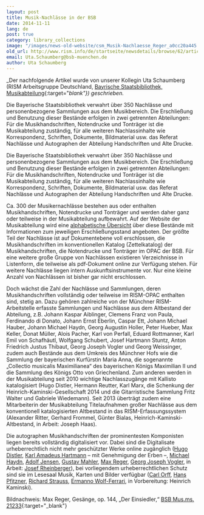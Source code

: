 ```yaml
---
layout: post
title: Musik-Nachlässe in der BSB
date: 2014-11-11
lang: de
post: true
category: library_collections
image: "/images/news-old-website/csm_Musik-Nachlaesse_Reger_a0cc20a445.jpg"
old_url: http://www.rism.info/de/startseite/newsdetails/browse/62/article/64/music-archival-collections-at-the-bavarian-state-library.html
email: Uta.Schaumberg@bsb-muenchen.de
author: Uta Schaumberg
---
```


_Der nachfolgende Artikel wurde von unserer Kollegin Uta Schaumberg (RISM Arbeitsgruppe Deutschland, [Bayrische Staatsbibliothek, Musikabteilung](https://www.bsb-muenchen.de/sammlungen/musik/){:target="_blank"}) geschrieben._

Die Bayerische Staatsbibliothek verwahrt über 350 Nachlässe und personenbezogene Sammlungen aus dem Musikbereich. Die Erschließung und Benutzung dieser Bestände erfolgen in zwei getrennten Abteilungen: Für die Musikhandschriften, Notendrucke und Tonträger ist die Musikabteilung zuständig, für alle weiteren Nachlassinhalte wie Korrespondenz, Schriften, Dokumente, Bildmaterial usw. das Referat Nachlässe und Autographen der Abteilung Handschriften und Alte Drucke.

Die Bayerische Staatsbibliothek verwahrt über 350 Nachlässe und personenbezogene Sammlungen aus dem Musikbereich. Die Erschließung und Benutzung dieser Bestände erfolgen in zwei getrennten Abteilungen: Für die Musikhandschriften, Notendrucke und Tonträger ist die Musikabteilung zuständig, für alle weiteren Nachlassinhalte wie Korrespondenz, Schriften, Dokumente, Bildmaterial usw. das Referat Nachlässe und Autographen der Abteilung Handschriften und Alte Drucke.

Ca. 300 der Musikernachlässe bestehen aus oder enthalten Musikhandschriften, Notendrucke und Tonträger und werden daher ganz oder teilweise in der Musikabteilung aufbewahrt. Auf der Website der Musikabteilung wird eine [alphabetische Übersicht](https://www.bsb-muenchen.de/fileadmin/pdf/musik/nachlassgesamtverzeichnis_m_20210630.pdf) über diese Bestände mit Informationen zum jeweiligen Erschließungsstand angeboten. Der größte Teil der Nachlässe ist auf Dokumentebene voll erschlossen, die Musikhandschriften im konventionellen Katalog (Zettelkatalog) der Musikhandschriften, die Notendrucke und Tonträger im OPAC der BSB. Für eine weitere große Gruppe von Nachlässen existieren Verzeichnisse in Listenform, die teilweise als pdf-Dokument online zur Verfügung stehen. Für weitere Nachlässe liegen intern Auskunftsinstrumente vor. Nur eine kleine Anzahl von Nachlässen ist bisher gar nicht erschlossen.

Doch wächst die Zahl der Nachlässe und Sammlungen, deren Musikhandschriften vollständig oder teilweise im RISM-OPAC enthalten sind, stetig an. Dazu gehören zahlreiche von der Münchner RISM-Arbeitstelle erfasste Sammlungen und Nachlässe aus dem Altbestand der Abteilung, z.B. Johann Kaspar Aiblinger, Clemens Franz von Paula, Ferdinando di Donato, Johann Ernst Eberlin, Caspar Ett, Johann Michael Hauber, Johann Michael Haydn, Georg Augustin Holler, Peter Hueber, Max Keller, Donat Müller, Alois Pacher, Karl von Perfall, Eduard Rottmanner, Karl Emil von Schafhäutl, Wolfgang Schubert, Josef Hartmann Stuntz, Anton Friedrich Justus Thibaut, Georg Joseph Vogler und Georg Weissinger, zudem auch Bestände aus dem Umkreis des Münchner Hofs wie die Sammlung der bayerischen Kurfürstin Maria Anna, die sogenannte „Collectio musicalis Maximilianea“ des bayerischen Königs Maximilian II und die Sammlung des Königs Otto von Griechenland. Zum anderen werden in der Musikabteilung seit 2010 wichtige Nachlasszugänge mit Kallisto katalogisiert (Hugo Distler, Hermann Reutter, Karl Marx, die Schenkung der Heinrich-Kaminski-Gesellschaft 2014 und die Gitarristische Sammlung Fritz Walter und Gabriele Wiedemann). Seit 2013 überträgt zudem eine Mitarbeiterin der Musikabteilung Titelaufnahmen großer Nachlässe aus dem konventionell katalogisierten Altbestand in das RISM-Erfassungssystem (Alexander Ritter, Gerhard Frommel, Günter Bialas, Heinrich-Kaminski-Altbestand, in Arbeit: Joseph Haas).

Die autographen Musikhandschriften der prominentesten Komponisten liegen bereits vollständig digitalisiert vor. Dabei sind die Digitalisate urheberrechtlich nicht mehr geschützter Werke online zugänglich ([Hugo Distler](http://www.digitale-sammlungen.de/index.html?c=kurzauswahl&l=de&adr=daten.digitale-sammlungen.de/~db/ausgaben/uni_ausgabe.html?projekt=1384445023), [Karl Amadeus Hartmann](https://www.bsb-muenchen.de/sammlungen/musik/nachlaesse/nachlass-k-a-hartmann/) – mit Genehmigung der Erben –, [Michael Haydn](http://www.digitale-sammlungen.de/index.html?c=kurzauswahl&l=de&adr=daten.digitale-sammlungen.de/~db/ausgaben/uni_ausgabe.html?projekt=1384445203), [Adolf Jensen](http://www.digitale-sammlungen.de/index.html?c=kurzauswahl&l=de&adr=daten.digitale-sammlungen.de/~db/ausgaben/uni_ausgabe.html?projekt=1384445660), [Gustav Mahler](http://www.digitale-sammlungen.de/index.html?c=kurzauswahl&l=de&adr=daten.digitale-sammlungen.de/~db/ausgaben/uni_ausgabe.html?projekt=1384445807), [Max Reger](http://www.digitale-sammlungen.de/index.html?c=kurzauswahl&l=de&adr=daten.digitale-sammlungen.de/~db/ausgaben/uni_ausgabe.html?projekt=1384445879), [Georg Joseph Vogler](http://www.digitale-sammlungen.de/index.html?c=kurzauswahl&l=de&adr=daten.digitale-sammlungen.de/~db/ausgaben/uni_ausgabe.html?projekt=1257941886), in Arbeit: [Josef Rheinberger](http://www.digitale-sammlungen.de/index.html?c=kurzauswahl&l=de&adr=daten.digitale-sammlungen.de/~db/ausgaben/uni_ausgabe.html?projekt=1384445963)), bei vorliegendem urheberrechtlichen Schutz sind sie im Lesesaal Musik, Karten und Bilder verfügbar ([Carl Orff](http://www.digitale-sammlungen.de/index.html?c=kurzauswahl&l=de&adr=daten.digitale-sammlungen.de/~db/ausgaben/uni_ausgabe.html?projekt=1384446061), [Hans Pfitzner](http://www.digitale-sammlungen.de/index.html?c=kurzauswahl&l=de&adr=daten.digitale-sammlungen.de/~db/ausgaben/uni_ausgabe.html?projekt=1384446157), [Richard Strauss](http://www.digitale-sammlungen.de/index.html?c=kurzauswahl&l=de&adr=daten.digitale-sammlungen.de/~db/ausgaben/uni_ausgabe.html?projekt=1384446235), [Ermanno Wolf-Ferrari](http://www.digitale-sammlungen.de/index.html?c=kurzauswahl&l=de&adr=daten.digitale-sammlungen.de/~db/ausgaben/uni_ausgabe.html?projekt=1384446335), in Vorbereitung: Heinrich Kaminski).

Bildnachweis: Max Reger, Gesänge, op. 144, „Der Einsiedler,“ [BSB Mus.ms. 21233](http://daten.digitale-sammlungen.de/bsb00049593/image_7){:target="_blank"}
